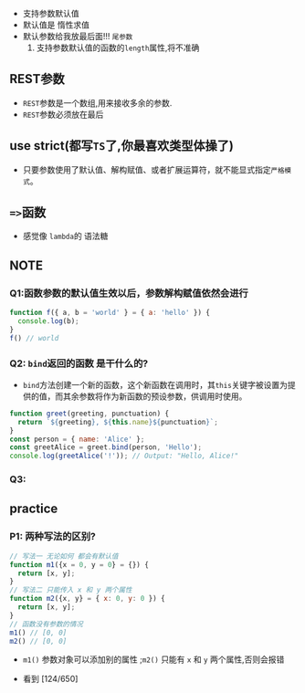 - 支持参数默认值
- 默认值是 惰性求值
- 默认参数给我放最后面!!! `尾参数`
    1. 支持参数默认值的函数的`length`属性,将不准确

## REST参数
- `REST`参数是一个数组,用来接收多余的参数.
- `REST`参数必须放在最后
## use strict(都写`TS`了,你最喜欢类型体操了)
- 只要参数使用了默认值、解构赋值、或者扩展运算符，就不能显式指定`严格模式`。

## `=>`函数
- 感觉像 `lambda`的 语法糖
## NOTE
### Q1:函数参数的默认值生效以后，参数解构赋值依然会进行
```js
function f({ a, b = 'world' } = { a: 'hello' }) {
  console.log(b);
}
f() // world
```
### Q2: `bind`返回的函数 是干什么的?
- `bind`方法创建一个新的函数，这个新函数在调用时，其`this`关键字被设置为提供的值，而其余参数将作为新函数的预设参数，供调用时使用。
```js
function greet(greeting, punctuation) {
  return `${greeting}, ${this.name}${punctuation}`;
}
const person = { name: 'Alice' };
const greetAlice = greet.bind(person, 'Hello');
console.log(greetAlice('!')); // Output: "Hello, Alice!"
```
### Q3: 

## practice
### P1: 两种写法的区别?
```js
// 写法一 无论如何 都会有默认值
function m1({x = 0, y = 0} = {}) {
  return [x, y];
}
// 写法二 只能传入 x 和 y 两个属性
function m2({x, y} = { x: 0, y: 0 }) {
  return [x, y];
}
// 函数没有参数的情况
m1() // [0, 0]
m2() // [0, 0]
```
- `m1()` 参数对象可以添加别的属性 ;`m2()` 只能有 `x` 和 `y` 两个属性,否则会报错

- 看到 [124/650]